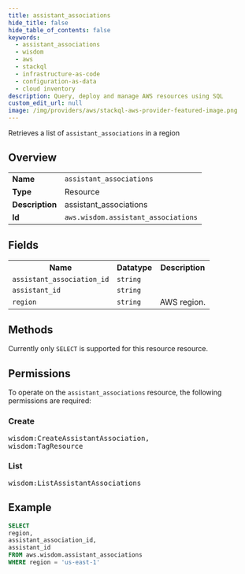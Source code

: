 ```yaml
---
title: assistant_associations
hide_title: false
hide_table_of_contents: false
keywords:
  - assistant_associations
  - wisdom
  - aws
  - stackql
  - infrastructure-as-code
  - configuration-as-data
  - cloud inventory
description: Query, deploy and manage AWS resources using SQL
custom_edit_url: null
image: /img/providers/aws/stackql-aws-provider-featured-image.png
---
```

Retrieves a list of <code>assistant_associations</code> in a region

## Overview
<table><tbody>
<tr><td><b>Name</b></td><td><code>assistant_associations</code></td></tr>
<tr><td><b>Type</b></td><td>Resource</td></tr>
<tr><td><b>Description</b></td><td>assistant_associations</td></tr>
<tr><td><b>Id</b></td><td><code>aws.wisdom.assistant_associations</code></td></tr>
</tbody></table>

## Fields
<table><tbody>
<tr><th>Name</th><th>Datatype</th><th>Description</th></tr>
<tr><td><code>assistant_association_id</code></td><td><code>string</code></td><td></td></tr>
<tr><td><code>assistant_id</code></td><td><code>string</code></td><td></td></tr>
<tr><td><code>region</code></td><td><code>string</code></td><td>AWS region.</td></tr>

</tbody></table>

## Methods
Currently only <code>SELECT</code> is supported for this resource resource.

## Permissions

To operate on the <code>assistant_associations</code> resource, the following permissions are required:

### Create
<pre>
wisdom:CreateAssistantAssociation,
wisdom:TagResource</pre>

### List
<pre>
wisdom:ListAssistantAssociations</pre>


## Example
```sql
SELECT
region,
assistant_association_id,
assistant_id
FROM aws.wisdom.assistant_associations
WHERE region = 'us-east-1'
```
